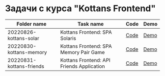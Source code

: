 # Задачи с курса "Kottans Frontend"

| Folder name                 | Task name                                   | Code                                                   | Demo
|-----------------------------|---------------------------------------------|--------------------------------------------------------|--------------------------------------------------------------------------------------------
| 20220826-kottans-solar      | Kottans Frontend: SPA Solaris               | [Code](./20220831-kottans/20220826-kottans-solar)      | [Demo](https://hisbvdis.github.io/training-works/javascript/20220831-kottans/20220826-kottans-solar)
| 20220830-kottans-memory     | Kottans Frontend: SPA Memory Pair Game      | [Code](./20220831-kottans/20220830-kottans-memory)     | [Demo](https://hisbvdis.github.io/training-works/javascript/20220831-kottans/20220830-kottans-memory)
| 20220831-kottans-friends    | Kottans Frontend: API Friends Application   | [Code](./20220831-kottans/20220831-kottans-friends)    | [Demo](https://hisbvdis.github.io/training-works/javascript/20220831-kottans/20220831-kottans-friends)
